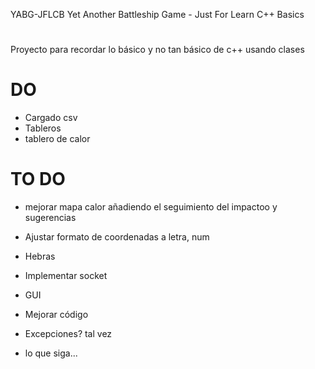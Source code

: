YABG-JFLCB
Yet Another Battleship Game - Just For Learn C++ Basics

#
Proyecto para recordar lo básico y no tan básico de c++ usando clases

# DO
- Cargado csv
- Tableros
- tablero de calor


# TO DO
- mejorar mapa calor añadiendo el seguimiento del impactoo y sugerencias


- Ajustar formato de coordenadas a letra, num
- Hebras
- Implementar socket
- GUI
- Mejorar código
- Excepciones? tal vez
- lo que siga...